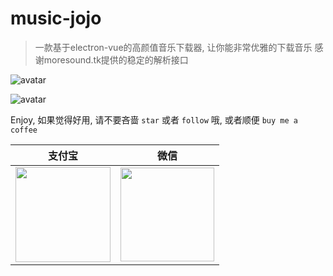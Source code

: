 # music-jojo

> 一款基于electron-vue的高颜值音乐下载器, 让你能非常优雅的下载音乐
感谢moresound.tk提供的稳定的解析接口

![avatar](http://qiniu.zoranjojo.top/20190122142207.png)

![avatar](http://qiniu.zoranjojo.top/20190122142032.png)

Enjoy, 如果觉得好用, 请不要吝啬 ```star``` 或者 ```follow``` 哦, 或者顺便 ```buy me a coffee```

|支付宝|微信|
|:-----:|:-----:|
|<img width="152" src="https://i.loli.net/2018/09/11/5b9762ccc140f.png">|<img width="150" src="https://i.loli.net/2018/09/11/5b9762ad8fcb3.png"/>|
